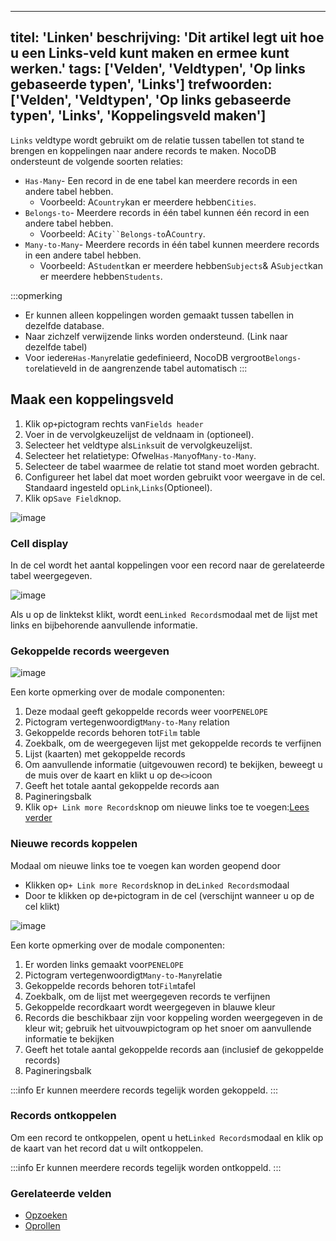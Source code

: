 ***

titel: 'Linken'
beschrijving: 'Dit artikel legt uit hoe u een Links-veld kunt maken en ermee kunt werken.'
tags: \['Velden', 'Veldtypen', 'Op links gebaseerde typen', 'Links']
trefwoorden: \['Velden', 'Veldtypen', 'Op links gebaseerde typen', 'Links', 'Koppelingsveld maken']
---------------------------------------------------------------------------------------------------

`Links` veldtype wordt gebruikt om de relatie tussen tabellen tot stand te brengen en koppelingen naar andere records te maken.
NocoDB ondersteunt de volgende soorten relaties:

* `Has-Many`- Een record in de ene tabel kan meerdere records in een andere tabel hebben.
  * Voorbeeld: A`Country`kan er meerdere hebben`Cities`.
* `Belongs-to`- Meerdere records in één tabel kunnen één record in een andere tabel hebben.
  * Voorbeeld: A`City``Belongs-to`A`Country`.
* `Many-to-Many`- Meerdere records in één tabel kunnen meerdere records in een andere tabel hebben.
  * Voorbeeld: A`Student`kan er meerdere hebben`Subjects`& A`Subject`kan er meerdere hebben`Students`.

:::opmerking

* Er kunnen alleen koppelingen worden gemaakt tussen tabellen in dezelfde database.
* Naar zichzelf verwijzende links worden ondersteund. (Link naar dezelfde tabel)
* Voor iedere`Has-Many`relatie gedefinieerd, NocoDB vergroot`Belongs-to`relatieveld in de aangrenzende tabel automatisch
  :::

## Maak een koppelingsveld

1. Klik op`+`pictogram rechts van`Fields header`
2. Voer in de vervolgkeuzelijst de veldnaam in (optioneel).
3. Selecteer het veldtype als`Links`uit de vervolgkeuzelijst.
4. Selecteer het relatietype: Ofwel`Has-Many`of`Many-to-Many`.
5. Selecteer de tabel waarmee de relatie tot stand moet worden gebracht.
6. Configureer het label dat moet worden gebruikt voor weergave in de cel. Standaard ingesteld op`Link`,`Links`(Optioneel).
7. Klik op`Save Field`knop.

![image](/img/v2/fields/types/links.png)

### Cell display

In de cel wordt het aantal koppelingen voor een record naar de gerelateerde tabel weergegeven.

![image](/img/v2/fields/links-cell-display.png)

Als u op de linktekst klikt, wordt een`Linked Records`modaal met de lijst met links en bijbehorende aanvullende informatie.

### Gekoppelde records weergeven

![image](/img/v2/fields/linked-record-modal.png)

Een korte opmerking over de modale componenten:

1. Deze modaal geeft gekoppelde records weer voor`PENELOPE`
2. Pictogram vertegenwoordigt`Many-to-Many` relation
3. Gekoppelde records behoren tot`Film` table
4. Zoekbalk, om de weergegeven lijst met gekoppelde records te verfijnen
5. Lijst (kaarten) met gekoppelde records
6. Om aanvullende informatie (uitgevouwen record) te bekijken, beweegt u de muis over de kaart en klikt u op de`<>`icoon
7. Geeft het totale aantal gekoppelde records aan
8. Pagineringsbalk
9. Klik op`+ Link more Records`knop om nieuwe links toe te voegen:[Lees verder](#link-new-records)

### Nieuwe records koppelen

Modaal om nieuwe links toe te voegen kan worden geopend door

* Klikken op`+ Link more Records`knop in de`Linked Records`modaal
* Door te klikken op de`+`pictogram in de cel (verschijnt wanneer u op de cel klikt)

![image](/img/v2/fields/add-link-modal.png)

Een korte opmerking over de modale componenten:

1. Er worden links gemaakt voor`PENELOPE`
2. Pictogram vertegenwoordigt`Many-to-Many`relatie
3. Gekoppelde records behoren tot`Film`tafel
4. Zoekbalk, om de lijst met weergegeven records te verfijnen
5. Gekoppelde recordkaart wordt weergegeven in blauwe kleur
6. Records die beschikbaar zijn voor koppeling worden weergegeven in de kleur wit; gebruik het uitvouwpictogram op het snoer om aanvullende informatie te bekijken
7. Geeft het totale aantal gekoppelde records aan (inclusief de gekoppelde records)
8. Pagineringsbalk

:::info
Er kunnen meerdere records tegelijk worden gekoppeld.
:::

### Records ontkoppelen

Om een record te ontkoppelen, opent u het`Linked Records`modaal en klik op de kaart van het record dat u wilt ontkoppelen.

:::info
Er kunnen meerdere records tegelijk worden ontkoppeld.
:::

### Gerelateerde velden

* [Opzoeken](020.lookup.md)
* [Oprollen](030.rollup.md)
